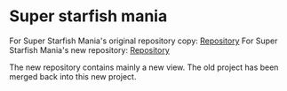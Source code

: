 Super starfish mania
====================

For Super Starfish Mania's original repository copy: [Repository](https://github.com/SuperStarfish/ssm1)
For Super Starfish Mania's new repository: [Repository](https://github.com/SuperStarfish/ssm2)

The new repository contains mainly a new view. The old project has been merged back into this new project.
